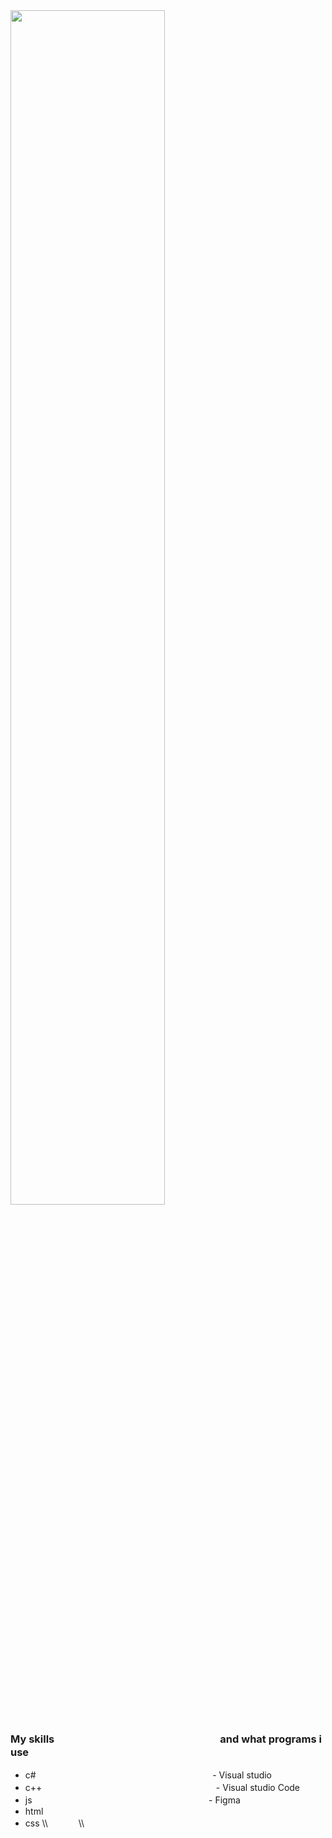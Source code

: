 <img src="https://cdnb.artstation.com/p/assets/images/images/035/019/793/original/tima-baish-wellcum.gif?1613903332" width="70%">

### My skills   ᅠ     　  ᅠ     　  ᅠ     　  ᅠ     　  ᅠ   and what programs i use
- c#   ᅠ     　  ᅠ     　  ᅠ     　  ᅠ     　  ᅠ     　  ᅠ  - Visual studio
- c++  ᅠ     　  ᅠ     　  ᅠ     　  ᅠ     　  ᅠ     　  ᅠ  - Visual studio Code
- js   ᅠ     　  ᅠ     　  ᅠ     　  ᅠ     　  ᅠ     　  ᅠ  - Figma
- html
- css
\\\  ᅠ     　\\\

&#8195; &#8195; &#8195; &#8195; &#8195; &#8195; &#8195; &#8195; &#8195; &#8195; &#8195; &#8195; 





